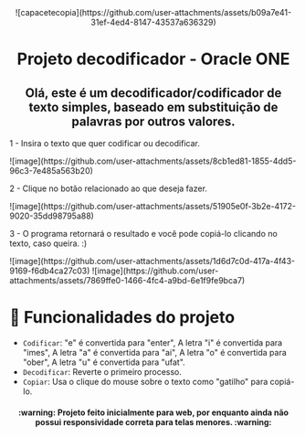 <div align="center">
![capacetecopia](https://github.com/user-attachments/assets/b09a7e41-31ef-4ed4-8147-43537a636329)
</div>

<h1 align="center"> Projeto decodificador - Oracle ONE </h1>

<h2 align="center">Olá, este é um decodificador/codificador de texto simples, baseado em substituição de palavras por outros valores.</h2>

<p>1 - Insira o texto que quer codificar ou decodificar.</p>
![image](https://github.com/user-attachments/assets/8cb1ed81-1855-4dd5-96c3-7e485a563b20)

<p>2 - Clique no botão relacionado ao que deseja fazer.</p>
![image](https://github.com/user-attachments/assets/51905e0f-3b2e-4172-9020-35dd98795a88)

<p>3 - O programa retornará o resultado e você pode copiá-lo clicando no texto, caso queira. :)</p>
![image](https://github.com/user-attachments/assets/1d6d7c0d-417a-4f43-9169-f6db4ca27c03)
![image](https://github.com/user-attachments/assets/7869ffe0-1466-4fc4-a9bd-6e1f9fe9bca7)


# :hammer: Funcionalidades do projeto

- `Codificar`:  "e" é convertida para "enter", A letra "i" é convertida para "imes", A letra "a" é convertida para "ai", A letra "o" é convertida para "ober", A letra "u" é convertida para "ufat".
- `Decodificar`: Reverte o primeiro processo.
- `Copiar`: Usa o clique do mouse sobre o texto como "gatilho" para copiá-lo.

<h4 align="center"> 
    :warning:  Projeto feito inicialmente para web, por enquanto ainda não possui responsividade correta para telas menores.  :warning:
</h4>

